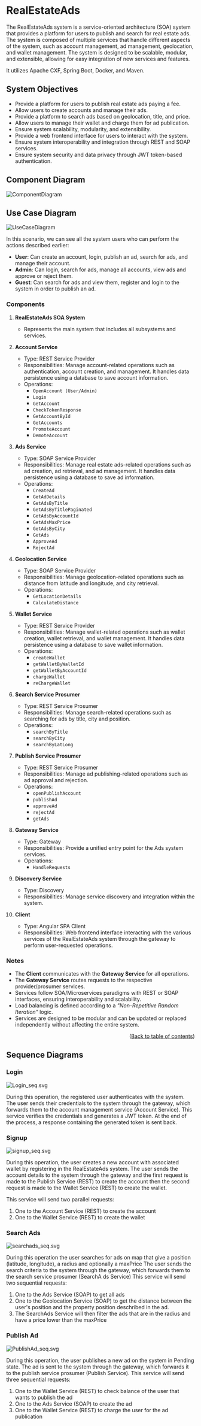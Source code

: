 # RealEstateAds
The RealEstateAds system is a service-oriented architecture (SOA) system that provides a platform for users to publish and search for real estate ads. 
The system is composed of multiple services that handle different aspects of the system, such as account management, ad management, geolocation, and wallet management. 
The system is designed to be scalable, modular, and extensible, allowing for easy integration of new services and features.

It utilizes Apache CXF, Spring Boot, Docker, and Maven.

## System Objectives

- Provide a platform for users to publish real estate ads paying a fee.
- Allow users to create accounts and manage their ads.
- Provide a platform to search ads based on geolocation, title, and price.
- Allow users to manage their wallet and charge them for ad publication.
- Ensure system scalability, modularity, and extensibility.
- Provide a web frontend interface for users to interact with the system.
- Ensure system interoperability and integration through REST and SOAP services.
- Ensure system security and data privacy through JWT token-based authentication.

## Component Diagram
![ComponentDiagram](doc/componentDiagramREA.svg)


## Use Case Diagram

![UseCaseDiagram](doc/useCaseREA.svg)

In this scenario, we can see all the system users who can perform the actions described earlier:

- **User**: Can create an account, login, publish an ad, search for ads, and manage their account.
- **Admin**: Can login, search for ads, manage all accounts, view ads and approve or reject them.
- **Guest**: Can search for ads and view them, register and login to the system in order to publish an ad.


### Components

1. **RealEstateAds SOA System**
    - Represents the main system that includes all subsystems and services.

2. **Account Service**
    - Type: REST Service Provider
    - Responsibilities: Manage account-related operations such as authentication, account creation, and management. It
      handles data persistence using a database to save account information.
    - Operations:
        - `OpenAccount (User/Admin)`
        - `Login`
        - `GetAccount`
        - `CheckTokenResponse`
        - `GetAccountById`
        - `GetAccounts`
        - `PromoteAccount`
        - `DemoteAccount`

3. **Ads Service**
    - Type: SOAP Service Provider
    - Responsibilities: Manage real estate ads-related operations such as ad creation, ad retrieval, and ad management.
      It handles data persistence using a database to save ad information.
    - Operations:
        - `CreateAd`
        - `GetAdDetails`
        - `GetAdsByTitle`
        - `GetAdsByTitlePaginated`
        - `GetAdsByAccountId`
        - `GetAdsMaxPrice`
        - `GetAdsByCity`
        - `GetAds`
        - `ApproveAd`
        - `RejectAd`

4. **Geolocation Service**
   - Type: SOAP Service Provider
   - Responsibilities: Manage geolocation-related operations such as distance from latitude and longitude, and city
     retrieval.
   - Operations:
      - `GetLocationDetails`
      - `CalculateDistance`

5. **Wallet Service**
   - Type: REST Service Provider
   - Responsibilities: Manage wallet-related operations such as wallet creation, wallet retrieval, and wallet management.
     It handles data persistence using a database to save wallet information.
   - Operations:
      - `createWallet`
      - `getWalletByWalletId`
      - `getWalletByAccountId`
      - `chargeWallet`
      - `reChargeWallet`

6. **Search Service Prosumer**
    - Type: REST Service Prosumer
    - Responsibilities: Manage search-related operations such as searching for ads by title, city and position.
    - Operations:
        - `searchByTitle`
        - `searchByCity`
        - `searchByLatLong`

7. **Publish Service Prosumer**
    - Type: REST Service Prosumer
    - Responsibilities: Manage ad publishing-related operations such as ad approval and rejection.
    - Operations:
        - `openPublishAccount`
        - `publishAd`
        - `approveAd`
        - `rejectAd`
        - `getAds`

8. **Gateway Service**
    - Type: Gateway
    - Responsibilities: Provide a unified entry point for the Ads system services.
    - Operations:
        - `HandleRequests`

9. **Discovery Service**
    - Type: Discovery
    - Responsibilities: Manage service discovery and integration within the system.

10. **Client**
    - Type: Angular SPA Client
    - Responsibilities: Web frontend interface interacting with the various services of the RealEstateAds system through the gateway to perform
      user-requested operations.

### Notes

- The **Client** communicates with the **Gateway Service** for all operations.
- The **Gateway Service** routes requests to the respective provider/prosumer services.
- Services follow SOA/Microservices paradigms with REST or SOAP interfaces, ensuring interoperability and scalability.
- Load balancing is defined according to a *"Non-Repetitive Random Iteration"* logic.
- Services are designed to be modular and can be updated or replaced independently without affecting the entire system.

<p align="right">(<a href="#readme-top">Back to table of contents</a>)</p>

## Sequence Diagrams

### Login

![Login_seq.svg](doc/login.svg)

During this operation, the registered user authenticates with the system. The user sends their credentials to the
system through the gateway, which forwards them to the account management service (Account Service). 
This service verifies the credentials and generates a JWT token. 
At the end of the process, a response containing the generated token is sent back.

### Signup

![signup_seq.svg](doc/signup.svg)

During this operation, the user creates a new account with associated wallet by registering in the RealEstateAds system.
The user sends the account details to the system through the gateway and the first request is made to 
the Publish Service (REST) to create the account then the second request is made to the Wallet Service (REST) to create the wallet.

This service will send two parallel requests:

1. One to the Account Service (REST) to create the account
2. One to the Wallet Service (REST) to create the wallet

### Search Ads

![searchads_seq.svg](doc/searchads.svg)

During this operation the user searches for ads on map that give a position (latitude, longitude), a radius and optionally a maxPrice
The user sends the search criteria to the system through the gateway, which forwards them to the search service prosumer (SearchA ds Service)
This service will send two sequential requests:

1. One to the Ads Service (SOAP) to get all ads
2. One to the Geolocation Service (SOAP) to get the distance between the user's position and the property position deschribed in the ad.
3. The SearchAds Service will then filter the ads that are in the radius and have a price lower than the maxPrice


### Publish Ad

![PublishAd_seq.svg](doc/publishad.svg)

During this operation, the user publishes a new ad on the system in Pending state. 
The ad is sent to the system through the gateway, which forwards it to the publish service prosumer (Publish Service).
This service will send three sequential requests:

1. One to the Wallet Service (REST) to check balance of the user that wants to publish the ad
2. One to the Ads Service (SOAP) to create the ad
3. One to the Wallet Service (REST) to charge the user for the ad publication




